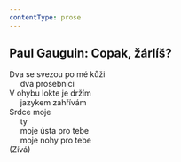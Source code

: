 ```yaml
---
contentType: prose
---
```


## Paul Gauguin: Copak, žárlíš?

Dva se svezou po mé kůži  
     dva prosebníci  
V ohybu lokte je držím  
     jazykem zahřívám  
Srdce moje  
     ty  
     moje ústa pro tebe  
     moje nohy pro tebe  
(Zívá)
